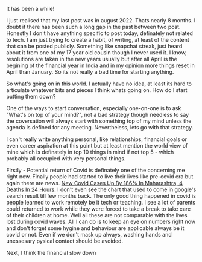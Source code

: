 It has been a while!

I just realised that my last post was in august 2022. Thats nearly 8 months. I doubt if there has been such a long gap in the past between two post. Honestly I don't have anything specific to post today, definately not related to tech. I am just trying to create a habit, of writing, at least of the content that can be posted publicly. Something like snapchat streak, just heard about it from one of my 17 year old cousin though I never used it.  I know, resolutions are taken in the new years usually but after all April is the begining of the financial year in India and in my opinion more things reset in April than January. So its not really a bad time for starting anything.

So what's going on in this world. I actually have no idea, at least its hard to articulate whatever bits and pieces I think whats going on. How do I start putting them down?

One of the ways to start conversation, especially one-on-one is to ask "What's on top of your mind?", not a bad strategy though needless to say the coversation will always start with something top of my mind unless the agenda is defined for any meeting. Nevertheless, lets go with that strategy.

I can't really write anything personal, like relationships, financial goals or even career aspiration at this point but at least mention the world view of mine which is definately in top 10 things in mind if not top 5 - which probably all occupied with very personal things.

Firstly - Potential return of Covid is definately one of the concerning me right now. Finally people had started to live their lives like pre-covid era but again there are news. [New Covid Cases Up By 186% In Maharashtra, 4 Deaths In 24 Hours](https://www.ndtv.com/india-news/new-covid-cases-up-by-186-in-maharashtra-4-deaths-in-24-hours-3920000). I don't even see the chart that used to come in google's search result till few months back. The only good thing happened in covid is people learned to work remotely be it tech or teaching. I see a lot of parents could returned to work while they were forced to take a break to take care of their children at home. Well all these are not comparable with the lives lost during covid waves. All I can do is to keep an eye on numbers right now and don't forget some hygine and behaviour are applicable always be it covid or not. Even if we don't mask up always, washing hands and unessesary pysical contact should be avoided.

Next, I think the financial slow down 


 
<!--stackedit_data:
eyJoaXN0b3J5IjpbLTE4NzU3Njk5NTddfQ==
-->